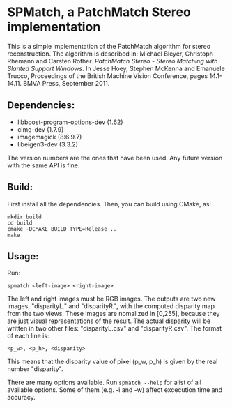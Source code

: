 # SPMatch, a PatchMatch Stereo implementation

This is a simple implementation of the PatchMatch algorithm for stereo reconstruction.
The algorithm is described in:
Michael Bleyer, Christoph Rhemann and Carsten Rother. *PatchMatch Stereo - Stereo Matching with Slanted Support Windows*. In Jesse Hoey, Stephen McKenna and Emanuele Trucco, Proceedings of the British Machine Vision Conference, pages 14.1-14.11. BMVA Press, September 2011.

## Dependencies:
* libboost-program-options-dev (1.62)
* cimg-dev (1.7.9)
* imagemagick (8:6.9.7)
* libeigen3-dev (3.3.2)

The version numbers are the ones that have been used. Any future version with the same API is fine.

## Build:
First install all the dependencies. Then, you can build using CMake, as:
```
mkdir build
cd build
cmake -DCMAKE_BUILD_TYPE=Release ..
make
```

## Usage:
Run:
```
spmatch <left-image> <right-image>
```
The left and right images must be RGB images. The outputs are two new images, "disparityL.<ext>" and "disparityR.<ext>", with the computed disparity map from the two views. These images are nomalized in [0,255], because they are just visual representations of the result.
The actual disparity will be written in two other files: "disparityL.csv" and "disparityR.csv". The format of each line is:
```
<p_w>, <p_h>, <disparity>
```
This means that the disparity value of pixel (p_w, p_h)  is given by the real number "disparity".

There are many options available. Run `spmatch --help` for alist of all available options. Some of them (e.g. -i and -w) affect excecution time and accuracy.
